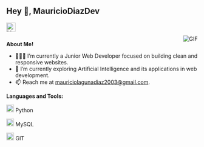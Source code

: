 <h2 title="intro"> Hey 👋, MauricioDiazDev</h2>

<a href="www.linkedin.com/in/mauricio-diaz-laguna">
  <img align="left" alt="Linkedin" width="24px" src="" />
</a>

<br />
<br />


 

  <img align="right" alt="GIF" src="https://media.giphy.com/media/LmNwrBhejkK9EFP504/giphy.gif" />

**About Me!**

- 👨🏽‍💻 I’m currently a Junior Web Developer focused on building clean and responsive websites.
- 🌱 I’m currently exploring Artificial Intelligence and its applications in web development.
- 📫 Reach me at mauriciolagunadiaz2003@gmail.com.



**Languages and Tools:**  


<code><img height="20" src=""></code> Python

<code><img height="20" src=""></code> MySQL

<code><img height="20" src=""></code> GIT
